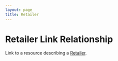 ```yaml
---
layout: page
title: Retailer
---
```

# Retailer Link Relationship

Link to a resource describing a [Retailer](../concepts/retailer).
